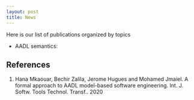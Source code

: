 ```yaml
---
layout: post
title: News
---
```


Here is our list of publications organized by topics

* AADL semantics: 

## References
1. <a id="DBLP58journals47sttt47MkaouarZHJ20"></a>Hana Mkaouar, Bechir Zalila, Jerome Hugues and Mohamed Jmaiel. A formal approach to AADL model-based software engineering. Int. J. Softw. Tools Technol. Transf.. 2020
